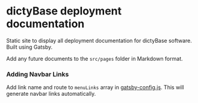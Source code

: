 # dictyBase deployment documentation

Static site to display all deployment documentation for dictyBase software. Built using Gatsby.

Add any future documents to the `src/pages` folder in Markdown format.

### Adding Navbar Links

Add link name and route to `menuLinks` array in [gatsby-config.js](./gatsby-config.js). This will
generate navbar links automatically.
